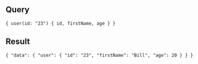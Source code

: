 ## Query

`{
  user(id: "23") {
    id,
    firstName,
    age
  }
}`

## Result

`{
  "data": {
    "user": {
      "id": "23",
      "firstName": "Bill",
      "age": 20
    }
  }
}`
